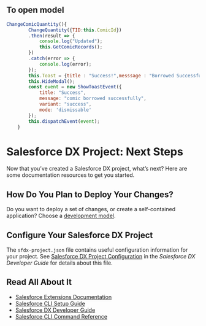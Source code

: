 ## To open model

```javascript
ChangeComicQuantity(){
        ChangeQuantity({TID:this.ComicId})
        .then(result => {
            console.log("Updated");
            this.GetComicRecords();
        })
        .catch(error => {
            console.log(error);
        });
        this.Toast = {title : "Success!",messsage : "Borrowed Successfully",varient : "success"};
        this.HideModal();
        const event = new ShowToastEvent({
            title: "Success",
            message: "comic borrowed successfully",
            variant: "success",
            mode: 'dismissable'
        });
        this.dispatchEvent(event);
    }
 ```




# Salesforce DX Project: Next Steps

Now that you’ve created a Salesforce DX project, what’s next? Here are some documentation resources to get you started.

## How Do You Plan to Deploy Your Changes?

Do you want to deploy a set of changes, or create a self-contained application? Choose a [development model](https://developer.salesforce.com/tools/vscode/en/user-guide/development-models).

## Configure Your Salesforce DX Project

The `sfdx-project.json` file contains useful configuration information for your project. See [Salesforce DX Project Configuration](https://developer.salesforce.com/docs/atlas.en-us.sfdx_dev.meta/sfdx_dev/sfdx_dev_ws_config.htm) in the _Salesforce DX Developer Guide_ for details about this file.

## Read All About It

- [Salesforce Extensions Documentation](https://developer.salesforce.com/tools/vscode/)
- [Salesforce CLI Setup Guide](https://developer.salesforce.com/docs/atlas.en-us.sfdx_setup.meta/sfdx_setup/sfdx_setup_intro.htm)
- [Salesforce DX Developer Guide](https://developer.salesforce.com/docs/atlas.en-us.sfdx_dev.meta/sfdx_dev/sfdx_dev_intro.htm)
- [Salesforce CLI Command Reference](https://developer.salesforce.com/docs/atlas.en-us.sfdx_cli_reference.meta/sfdx_cli_reference/cli_reference.htm)
